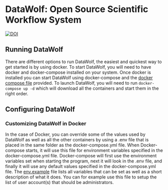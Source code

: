 # DataWolf: Open Source Scientific Workflow System

[![DOI](https://zenodo.org/badge/DOI/10.5281/zenodo.2635506.svg)](https://doi.org/10.5281/zenodo.2635506)

## Running DataWolf

There are different options to run DataWolf, the easiest and quickest way to get started is by using docker. To
start DataWolf, you will need to have docker and docker-compose installed on your system. Once docker is installed you 
can start DataWolf using docker-compose and the [docker compose file](docker-compose.yml) provided. To launch DataWolf, 
you will need to run `docker-compose up -d` which will download all the containers and start them in the right order.

## Configuring DataWolf

### Customizing DataWolf in Docker

In the case of Docker, you can override some of the values used by DataWolf as well as all the other containers
by using a .env file that is placed in the same folder as the docker-compose.yml file. When Docker-compose starts,
it will use this file for environment variables specified in the docker-compose.yml file. Docker-compose
will first use the environment variables set when starting the program, next it will look in the .env file, and
finally it will use any default values specified in the docker-compose.yml file. The [env.example](env.example)
file lists all variables that can be set as well as a short description of what it does. You can for example
use this file to setup the list of user account(s) that should be administrators.
